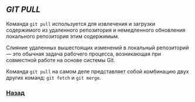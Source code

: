 ## *GIT PULL*

Команда ```git pull``` используется для извлечения и загрузки содержимого из удаленного репозитория и немедленного обновления локального репозитория этим содержимым. 

Слияние удаленных вышестоящих изменений в локальный репозиторий — это обычная задача рабочего процесса, возникающая при совместной работе на основе системы Git. 

Команда ```git pull``` на самом деле представляет собой комбинацию двух других команд: ```git fetch``` и ```git merge```.

### [Назад](remote%20add.md)
